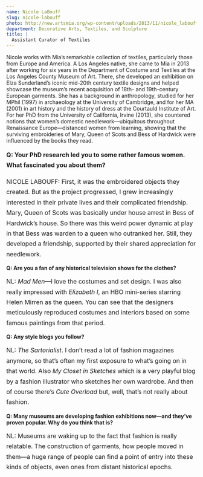 ```yaml
---
name: Nicole LaBouff
slug: nicole-labouff
photo: http://new.artsmia.org/wp-content/uploads/2013/11/nicole_labouff.jpg
department: Decorative Arts, Textiles, and Sculpture
title: |
  Assistant Curator of Textiles
---
```


Nicole works with Mia’s remarkable collection of textiles, particularly those from Europe and America. A Los Angeles native, she came to Mia in 2013 after working for six years in the Department of Costume and Textiles at the Los Angeles County Museum of Art. There, she developed an exhibition on Elza Sunderland’s iconic mid-20th century textile designs and helped showcase the museum’s recent acquisition of 18th- and 19th-century European garments. She has a background in anthropology, studied for her MPhil (1997) in archaeology at the University of Cambridge, and for her MA (2001) in art history and the history of dress at the Courtauld Institute of Art. For her PhD from the University of California, Irvine (2013), she countered notions that women’s domestic needlework—ubiquitous throughout Renaissance Europe—distanced women from learning, showing that the surviving embroideries of Mary, Queen of Scots and Bess of Hardwick were influenced by the books they read.

<strong style="line-height: 1.714285714; font-size: 1rem;">

Q: Your PhD research led you to some rather famous women. What fascinated you about them?

</strong><span style="line-height: 1.714285714; font-size: 1rem;">NICOLE LABOUFF: First, it was the embroidered objects they created. But as the project progressed, I grew increasingly interested in their private lives and their complicated friendship. Mary, Queen of Scots was basically under house arrest in Bess of Hardwick’s house. So there was this weird power dynamic at play in that Bess was warden to a queen who outranked her. Still, they developed a friendship, supported by their shared appreciation for needlework.

<strong>

Q: Are you a fan of any historical television shows for the clothes?

</strong><span style="line-height: 1.714285714; font-size: 1rem;">NL: <em>Mad Men</em>—I love the costumes and set design. I was also really impressed with <em>Elizabeth I</em>, an HBO mini-series starring Helen Mirren as the queen. You can see that the designers meticulously reproduced costumes and interiors based on some famous paintings from that period.</span></span>



<strong>Q: Any style blogs you follow?

</strong><span style="line-height: 1.714285714; font-size: 1rem;">NL: <em>The Sartorialist</em>. I don’t read a lot of fashion magazines anymore, so that’s often my first exposure to what’s going on in that world. Also <em>My Closet in Sketches</em> which is a very playful blog by a fashion illustrator who sketches her own wardrobe. And then of course there’s <em>Cute Overload</em> but, well, that’s not really about fashion.</span>



<strong>Q: Many museums are developing fashion exhibitions now—and they’ve proven popular. Why do you think that is?

</strong><span style="line-height: 1.714285714; font-size: 1rem;">NL: Museums are waking up to the fact that fashion is really relatable. The construction of garments, how people moved in them—a huge range of people can find a point of entry into these kinds of objects, even ones from distant historical epochs.</span>


